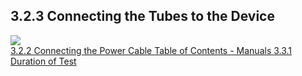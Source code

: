 ## 3.2.3 Connecting the Tubes to the Device

<div class="center">
  <img src=":images_path:/endf-02.png">
</div>


<div class="center">
<div class="btn-group">
  <a href=":pages_path:/manuals/endothelial-function/3-02-02-connecting-power-cable.md" class="btn btn-default">
    <span class="glyphicon glyphicon-chevron-left"></span>
    3.2.2 Connecting the Power Cable
  </a>

  <a href=":pages_path:/manuals/manual-toc.md" class="btn btn-default">
    <span class="glyphicon glyphicon-chevron-up"></span>
    Table of Contents - Manuals
  </a>

  <a href=":pages_path:/manuals/endothelial-function/3-03-01-duration-of-test.md" class="btn btn-success">
    3.3.1 Duration of Test
    <span class="glyphicon glyphicon-chevron-right"></span>
  </a>
</div>
</div>
